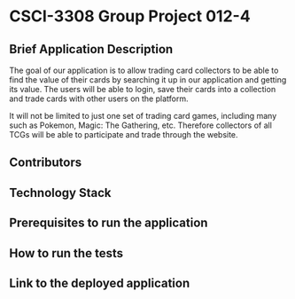 # CSCI-3308 Group Project 012-4 

## Brief Application Description
The goal of our application is to allow trading card collectors to be able to find the value of their cards by searching it up in our application and getting its value. The users will be able to login, save their cards into a collection and trade cards with other users on the platform.

It will not be limited to just one set of trading card games, including many such as Pokemon, Magic: The Gathering, etc. Therefore collectors of all TCGs will be able to participate and trade through the website.

## Contributors

## Technology Stack

## Prerequisites to run the application

## How to run the tests

## Link to the deployed application

